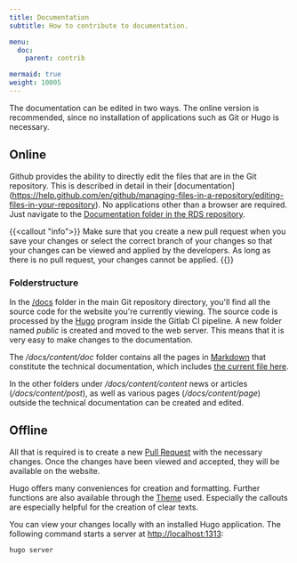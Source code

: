 ```yaml
---
title: Documentation
subtitle: How to contribute to documentation.

menu:
  doc:
    parent: contrib

mermaid: true
weight: 10005
---
```


The documentation can be edited in two ways. The online version is recommended, since no installation of applications such as Git or Hugo is necessary.

## Online

Github provides the ability to directly edit the files that are in the Git repository. This is described in detail in their [documentation] (https://help.github.com/en/github/managing-files-in-a-repository/editing-files-in-your-repository). No applications other than a browser are required. Just navigate to the [Documentation folder in the RDS repository](https://github.com/Sciebo-RDS/Sciebo-RDS/tree/master/docs).

{{<callout "info">}}
Make sure that you create a new pull request when you save your changes or select the correct branch of your changes so that your changes can be viewed and applied by the developers. As long as there is no pull request, your changes cannot be applied.
{{</callout>}}

### Folderstructure

In the [/docs](https://github.com/Sciebo-RDS/Sciebo-RDS/tree/master/docs) folder in the main Git repository directory, you'll find all the source code for the website you're currently viewing. The source code is processed by the [Hugo](https://gohugo.io/getting-started/installing/) program inside the Gitlab CI pipeline. A new folder named *public* is created and moved to the web server. This means that it is very easy to make changes to the documentation.

The */docs/content/doc* folder contains all the pages in [Markdown](https://gohugo.io/content-management/formats/#learn-markdown) that constitute the technical documentation, which includes [the current file here](https://github.com/Sciebo-RDS/Sciebo-RDS/tree/master/docs/content/doc/contribute/documentation.de.md). 

In the other folders under */docs/content/content* news or articles (*/docs/content/post*), as well as various pages (*/docs/content/page*) outside the technical documentation can be created and edited.


## Offline

All that is required is to create a new [Pull Request](https://help.github.com/en/github/collaborating-with-issues-and-pull-requests/about-pull-requests) with the necessary changes. Once the changes have been viewed and accepted, they will be available on the website.


Hugo offers many conveniences for creation and formatting. Further functions are also available through the [Theme](https://jimmyjames.github.io/justdocs/home/) used. Especially the callouts are especially helpful for the creation of clear texts.

You can view your changes locally with an installed Hugo application. The following command starts a server at [http://localhost:1313](http://localhost:1313):

```bash
hugo server
```
